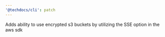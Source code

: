 ```yaml
---
'@techdocs/cli': patch
---
```


Adds ability to use encrypted s3 buckets by utilizing the SSE option in the aws sdk
